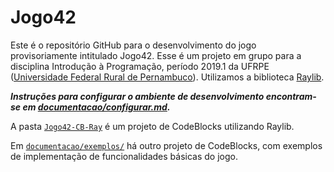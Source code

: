 # Jogo42
Este é o repositório GitHub para o desenvolvimento do jogo provisoriamente intitulado Jogo42. Esse é um projeto em grupo para a disciplina Introdução à Programação, período 2019.1 da UFRPE ([Universidade Federal Rural de Pernambuco](http://www.ufrpe.br)). Utilizamos a biblioteca [Raylib](https://www.raylib.com/).

**_Instruções para configurar o ambiente de desenvolvimento encontram-se em [documentacao/configurar.md](documentacao/configurar.md)._**

A pasta [`Jogo42-CB-Ray`](Jogo42-CB-Ray/) é um projeto de CodeBlocks utilizando Raylib.

Em [`documentacao/exemplos/`](documentacao/exemplos/) há outro projeto de CodeBlocks, com exemplos de implementação de funcionalidades básicas do jogo.